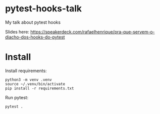 # pytest-hooks-talk
My talk about pytest hooks

Slides here: https://speakerdeck.com/rafaelhenrique/pra-que-servem-o-diacho-dos-hooks-do-pytest

# Install

Install requirements:

```
python3 -m venv .venv
source ~/.venv/bin/activate
pip install -r requirements.txt
```

Run pytest:

```
pytest .
```

